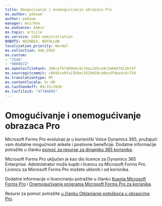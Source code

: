 ```yaml
---
title: Omogućivanje i onemogućivanje obrazaca Pro
ms.author: pebaum
author: pebaum
manager: mnirkhe
ms.audience: Admin
ms.topic: article
ms.service: o365-administration
ROBOTS: NOINDEX, NOFOLLOW
localization_priority: Normal
ms.collection: Adm_O365
ms.custom:
- "2546"
- "9000672"
ms.openlocfilehash: 206cefb7d09b4c9c34ac2d5ca9c3a68d7412bf4f
ms.sourcegitcommit: c6692ce0fa1358ec3529e59ca0ecdfdea4cdc759
ms.translationtype: MT
ms.contentlocale: hr-HR
ms.lasthandoff: 09/15/2020
ms.locfileid: "47784695"
---
```

# <a name="enable-or-disable-forms-pro"></a>Omogućivanje i onemogućivanje obrazaca Pro

Microsoft Forms Pro evoluirao je u korisnički Voice Dynamics 365, pružajući vam dodatne mogućnosti ankete i poslovne beneficije. Dodatne informacije potražite u članku [pomoć za resurse za dinamiku 365 korisnika](https://go.microsoft.com/fwlink/p/?linkid=2128357).  

Microsoft Forms Pro uključen je kao dio licence za Dynamics 365 Enterprise. Administrator može kupiti i licencu za Microsoft Forms Pro. Licencu za Microsoft Forms Pro možete ukloniti i od korisnika.  

Dodatne informacije o licenciranju potražite u članku [Kupnja Microsoft Forms Pro](https://docs.microsoft.com/forms-pro/purchase#purchase-microsoft-forms-pro-for-users-in-a-dynamics-365-tenant) i [Onemogućivanje programa Microsoft Forms Pro za korisnika](https://docs.microsoft.com/forms-pro/purchase#disable-microsoft-forms-pro-for-a-user-1).
  
Resursi za pomoć potražite [u članku Otklanjanje poteškoća u obrascima Pro](https://docs.microsoft.com/forms-pro/troubleshoot).